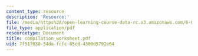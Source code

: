 ```yaml
---
content_type: resource
description: 'Resource:'
file: /media/https%3A/open-learning-course-data-rc.s3.amazonaws.com/6-004-computation-structures-spring-2017/7f51703034dafcfc85cd4300d5792e64_compilation_worksheet.pdf
file_type: application/pdf
resourcetype: Document
title: compilation_worksheet.pdf
uid: 7f517030-34da-fcfc-85cd-4300d5792e64
---
```


